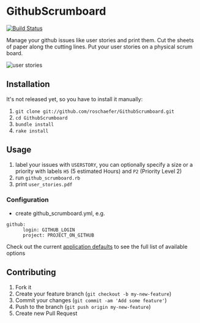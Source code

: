 # GithubScrumboard
[![Build Status](https://travis-ci.org/roschaefer/GithubScrumboard.png)](https://travis-ci.org/roschaefer/GithubScrumboard)

Manage your github issues like user stories and print them. Cut the sheets of paper along the cutting lines. Put your user stories on a physical scrum board.

![user stories](https://raw.github.com/roschaefer/GithubScrumboard/master/user_stories.png)


## Installation

It's not released yet, so you have to install it manually:

1. ```git clone git://github.com/roschaefer/GithubScrumboard.git```
2. ```cd GithubScrumboard```
3. ```bundle install```
4. ```rake install```

## Usage
1. label your issues with ```USERSTORY```, you can optionally specify a size or a priority with labels ```H5``` (5 estimated Hours) and ```P2``` (Priority Level 2)
2. run ```github_scrumboard.rb```
3. print ```user_stories.pdf```

### Configuration
* create github_scrumboard.yml, e.g.
<pre><code>github:
      login: GITHUB_LOGIN
      project: PROJECT_ON_GITHUB
</code></pre>

Check out the current [application defaults](lib/github_scrumboard/defaults.yml) to see the full list of available options
## Contributing

1. Fork it
2. Create your feature branch (`git checkout -b my-new-feature`)
3. Commit your changes (`git commit -am 'Add some feature'`)
4. Push to the branch (`git push origin my-new-feature`)
5. Create new Pull Request
